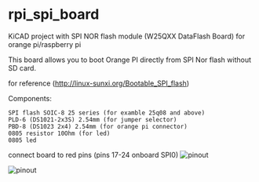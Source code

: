# rpi_spi_board
KiCAD project with SPI NOR flash module (W25QXX DataFlash Board) for orange pi/raspberry pi

This board allows you to boot Orange PI directly from SPI Nor flash without SD card.

  for reference (http://linux-sunxi.org/Bootable_SPI_flash)

Components:
```
SPI flash SOIC-8 25 series (for examble 25q08 and above)
PLD-6 (DS1021-2x3S) 2.54mm (for jumper selector)
PBD-8 (DS1023 2x4) 2.54mm (for orange pi connector)
0805 resistor 10Ohm (for led)
0805 led 
```

connect board to red pins (pins 17-24 onboard SPI0)
![pinout](https://github.com/ktkd/rpi_spi_board/raw/master/orangepi-pinout.png)


![pinout](https://github.com/ktkd/rpi_spi_board/raw/master/kicad_spi_nor_opi.png)
